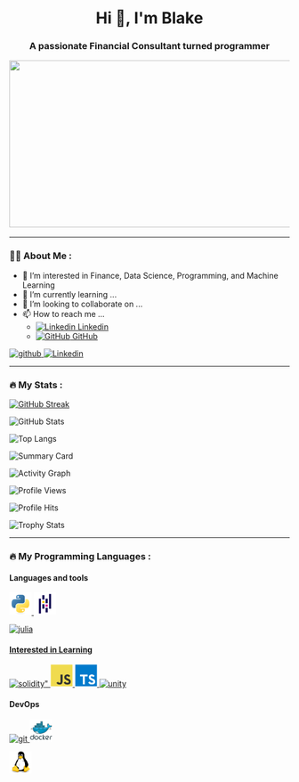<h1 align="center">Hi 👋, I'm Blake</h1>
<h3 align="center">A passionate Financial Consultant turned programmer</h3>

<div align="center">
  <img src="https://media.giphy.com/media/dWesBcTLavkZuG35MI/giphy.gif" width="600" height="300"/>
</div>

---

### :man_technologist: About Me :

- 👀 I’m interested in Finance, Data Science, Programming, and Machine Learning
- 🌱 I’m currently learning ...
- 💞️ I’m looking to collaborate on ...
- 📫 How to reach me ...
    - [![Linkedin](https://i.stack.imgur.com/gVE0j.png) Linkedin](https://www.linkedin.com/in/blake-johnson-78a615143/)
    - [![GitHub](https://i.stack.imgur.com/tskMh.png) GitHub](https://github.com/blake-johns)

[![github](https://img.shields.io/badge/GitHub-100000?style=for-the-badge&logo=github&logoColor=white) ](https://github.com/blake-johns/)
[![Linkedin](https://img.shields.io/badge/LinkedIn-0077B5?style=for-the-badge&logo=linkedin&logoColor=white) ](https://www.linkedin.com/in/blake-johnson-78a615143/)

---

### :fire: My Stats :

[![GitHub Streak](http://github-readme-streak-stats.herokuapp.com?user=blake-johns&theme=dark&background=000000)](https://git.io/streak-stats)

![GitHub Stats](https://github-readme-stats.vercel.app/api?username=blake-johns&count_private=true&show_icons=true&theme=radical&hide_rank=false)

![Top Langs](https://github-readme-stats.vercel.app/api/top-langs/?username=blake-johns&layout=compact&theme=vision-friendly-dark)

![Summary Card](https://github-profile-summary-cards.vercel.app/api/cards/profile-details?username=blake-johns&theme=vue)

![Activity Graph](https://activity-graph.herokuapp.com/graph?username=blake-johns&theme=vue)

![Profile Views](https://komarev.com/ghpvc/?username=blake-johns&style=flat-square&color=blue)

![Profile Hits](https://hits.seeyoufarm.com/api/count/incr/badge.svg?url=https%3A%2F%2Fgithub.com%2Fblake-johns1212%2Fhit-counter)

![Trophy Stats](https://github-profile-trophy.vercel.app/?username=blake-johns)

---

### :fire: My Programming Languages :

<h4 align="left">Languages and tools</h3>

<a href="https://www.python.org" target="_blank" rel="noreferrer"> <img src="https://raw.githubusercontent.com/devicons/devicon/master/icons/python/python-original.svg" alt="python" width="40" height="40"/> </a>
<a href="https://pandas.pydata.org/" target="_blank" rel="noreferrer"> <img src="https://raw.githubusercontent.com/devicons/devicon/2ae2a900d2f041da66e950e4d48052658d850630/icons/pandas/pandas-original.svg" alt="pandas" width="40" height="40"/> </a>

<a href="https://www.julia.org" target="_blank" rel="noreferrer"> <img src="https://cdn.jsdelivr.net/gh/devicons/devicon/icons/julia/julia-original.svg" alt="julia" width="40" height="40" />


<h4 align="left">Interested in Learning</h4>

<img src="https://cdn.jsdelivr.net/gh/devicons/devicon/icons/solidity/solidity-original.svg" alt="solidity" width="40" height="40" />"
<a href="https://developer.mozilla.org/en-US/docs/Web/JavaScript" target="_blank" rel="noreferrer"> <img src="https://raw.githubusercontent.com/devicons/devicon/master/icons/javascript/javascript-original.svg" alt="javascript" width="40" height="40"/> </a>
<a href="https://www.typescriptlang.org/" target="_blank" rel="noreferrer"> <img src="https://raw.githubusercontent.com/devicons/devicon/master/icons/typescript/typescript-original.svg" alt="typescript" width="40" height="40"/> </a>
<a href="https://unity.com/" target="_blank" rel="noreferrer"> <img src="https://www.vectorlogo.zone/logos/unity3d/unity3d-icon.svg" alt="unity" width="40" height="40"/> </a>







<h4 align="left">DevOps</h4>

<a href="https://git-scm.com/" target="_blank" rel="noreferrer"> <img src="https://www.vectorlogo.zone/logos/git-scm/git-scm-icon.svg" alt="git" width="40" height="40"/> </a>
<a href="https://www.docker.com/" target="_blank" rel="noreferrer"> <img src="https://raw.githubusercontent.com/devicons/devicon/master/icons/docker/docker-original-wordmark.svg" alt="docker" width="40" height="40"/> </a>

<a href="https://www.linux.org/" target="_blank" rel="noreferrer"> <img src="https://raw.githubusercontent.com/devicons/devicon/master/icons/linux/linux-original.svg" alt="linux" width="40" height="40"/>
